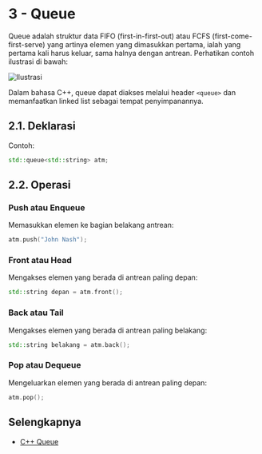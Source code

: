 # 3 - Queue

Queue adalah struktur data FIFO (first-in-first-out) atau FCFS (first-come-first-serve) yang artinya elemen yang dimasukkan pertama, ialah yang pertama kali harus keluar, sama halnya dengan antrean. Perhatikan contoh ilustrasi di bawah:

![Ilustrasi](https://img.freepik.com/free-vector/people-waiting-queue-bank-machine_74855-4458.jpg?size=626&ext=jpg&ga=GA1.2.1411813280.1638403200) 

Dalam bahasa C++, queue dapat diakses melalui header `<queue>` dan memanfaatkan linked list sebagai tempat penyimpanannya.

## 2.1. Deklarasi

Contoh:
```c++
std::queue<std::string> atm;
```

## 2.2. Operasi

### Push atau Enqueue

Memasukkan elemen ke bagian belakang antrean:
```c++
atm.push("John Nash");
```

### Front atau Head

Mengakses elemen yang berada di antrean paling depan:
```c++
std::string depan = atm.front();
```

### Back atau Tail

Mengakses elemen yang berada di antrean paling belakang:
```c++
std::string belakang = atm.back();
```

### Pop atau Dequeue

Mengeluarkan elemen yang berada di antrean paling depan:
```c++
atm.pop();
```

## Selengkapnya

- [C++ Queue](https://en.cppreference.com/w/cpp/container/queue)
